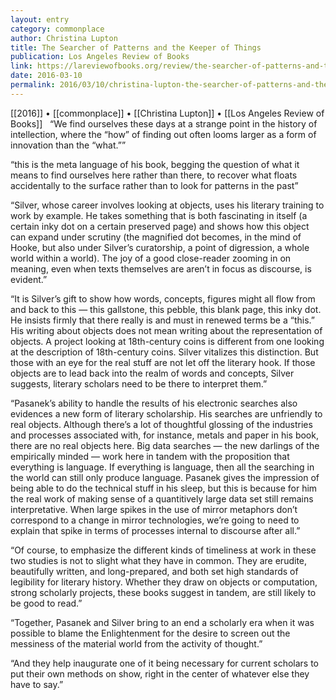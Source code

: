 ```yaml
---
layout: entry
category: commonplace
author: Christina Lupton
title: The Searcher of Patterns and the Keeper of Things
publication: Los Angeles Review of Books
link: https://lareviewofbooks.org/review/the-searcher-of-patterns-and-the-keeper-of-things/
date: 2016-03-10
permalink: 2016/03/10/christina-lupton-the-searcher-of-patterns-and-the-keeper-of-things
---
```


[[2016]] • [[commonplace]] • [[Christina Lupton]] • [[Los Angeles Review of Books]]
 
“We find ourselves these days at a strange point in the history of intellection, where the “how” of finding out often looms larger as a form of innovation than the “what.””

“this is the meta language of his book, begging the question of what it means to find ourselves here rather than there, to recover what floats accidentally to the surface rather than to look for patterns in the past”

“Silver, whose career involves looking at objects, uses his literary training to work by example. He takes something that is both fascinating in itself (a certain inky dot on a certain preserved page) and shows how this object can expand under scrutiny (the magnified dot becomes, in the mind of Hooke, but also under Silver’s curatorship, a point of digression, a whole world within a world). The joy of a good close-reader zooming in on meaning, even when texts themselves are aren’t in focus as discourse, is evident.”

“It is Silver’s gift to show how words, concepts, figures might all flow from and back to this — this gallstone, this pebble, this blank page, this inky dot. He insists firmly that there really is and must in renewed terms be a “this.” His writing about objects does not mean writing about the representation of objects. A project looking at 18th-century coins is different from one looking at the description of 18th-century coins. Silver vitalizes this distinction. But those with an eye for the real stuff are not let off the literary hook. If those objects are to lead back into the realm of words and concepts, Silver suggests, literary scholars need to be there to interpret them.”

“Pasanek’s ability to handle the results of his electronic searches also evidences a new form of literary scholarship. His searches are unfriendly to real objects. Although there’s a lot of thoughtful glossing of the industries and processes associated with, for instance, metals and paper in his book, there are no real objects here. Big data searches — the new darlings of the empirically minded — work here in tandem with the proposition that everything is language. If everything is language, then all the searching in the world can still only produce language. Pasanek gives the impression of being able to do the technical stuff in his sleep, but this is because for him the real work of making sense of a quantitively large data set still remains interpretative. When large spikes in the use of mirror metaphors don’t correspond to a change in mirror technologies, we’re going to need to explain that spike in terms of processes internal to discourse after all.”

“Of course, to emphasize the different kinds of timeliness at work in these two studies is not to slight what they have in common. They are erudite, beautifully written, and long-prepared, and both set high standards of legibility for literary history. Whether they draw on objects or computation, strong scholarly projects, these books suggest in tandem, are still likely to be good to read.”

“Together, Pasanek and Silver bring to an end a scholarly era when it was possible to blame the Enlightenment for the desire to screen out the messiness of the material world from the activity of thought.”

“And they help inaugurate one of it being necessary for current scholars to put their own methods on show, right in the center of whatever else they have to say.”
